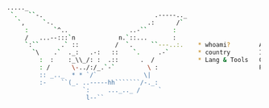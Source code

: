 
```bash
....._      
 `.   ``-.                               .-----.._
   `,     `-.                          .:      /`
     :       `^..                 ..-``       :
     /   ...--:::`n            n.`::...       :
     `:``      .` ::          /  `.     ``---..:.    * whoami?        Apiandrea                    __         .' '.
       `\    .`  ._:   .-:   ::    `.     .-`        * country        Italy                      _/__)        .   .       
         :  :    :_\\_/: :  .::      .  /            * Lang & Tools   C, python, Java           (8|)_}}- .      .        
         : /      \-../:/_.`-`         \ :                            PenTest tools (most used)  `\__)    '. . ' ' .  . 
         :: _.._  * * `/`             \|
         :-    ``(_. ..-----hh```````/-._:
                     `:     ..._.._ /     `
                      l--``

```

<!--
**Apiandrea/Apiandrea** is a ✨ _special_ ✨ repository because its `README.md` (this file) appears on your GitHub profile.

Here are some ideas to get you started:

- 🔭 I’m currently working on ...
- 🌱 I’m currently learning ...
- 👯 I’m looking to collaborate on ...
- 🤔 I’m looking for help with ...
- 💬 Ask me about ...
- 📫 How to reach me: ...
- 😄 Pronouns: ...
- ⚡ Fun fact: ...
-->
